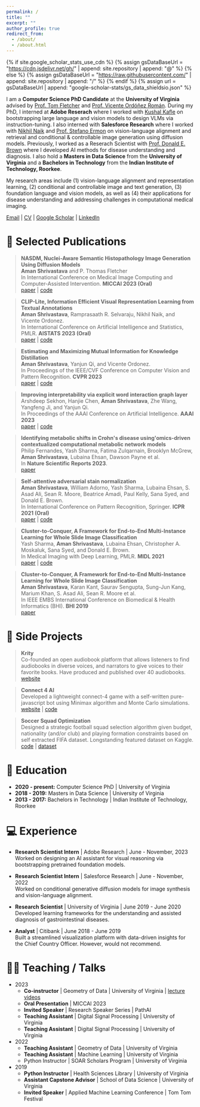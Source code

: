 ```yaml
---
permalink: /
title: ""
excerpt: ""
author_profile: true
redirect_from: 
  - /about/
  - /about.html
---
```


{% if site.google_scholar_stats_use_cdn %}
{% assign gsDataBaseUrl = "https://cdn.jsdelivr.net/gh/" | append: site.repository | append: "@" %}
{% else %}
{% assign gsDataBaseUrl = "https://raw.githubusercontent.com/" | append: site.repository | append: "/" %}
{% endif %}
{% assign url = gsDataBaseUrl | append: "google-scholar-stats/gs_data_shieldsio.json" %}

<span class='anchor' id='about-me'></span>

I am a **Computer Science PhD Candidate** at the **University of Virginia** advised by [Prof. Tom Fletcher](https://engineering.virginia.edu/faculty/tom-fletcher) and [Prof. Vicente Ordóñez Román](http://vicenteordonez.com/). During my PhD, I interned at **Adobe Reserach** where I worked with [Kushal Kafle](https://kushalkafle.com/) on bootstrapping large language and vision models to design VLMs via instruction-tuning. I also interned with **Salesforce Research** where I worked with [Nikhil Naik](https://web.mit.edu/naik/www/) and [Prof. Stefano Ermon](https://cs.stanford.edu/~ermon/) on vision-language alignment and retrieval and conditional & controllable image generation using diffusion models. Previously, I worked as a Reserach Scientist with [Prof. Donald E. Brown](https://engineering.virginia.edu/faculty/donald-e-brown) where I developed AI methods for disease understanding and diagnosis. I also hold a **Masters in Data Science** from the **University of Virginia** and a **Bachelors in Technology** from the **Indian Institute of Technology, Roorkee**. 

My research areas include (1) vision-language alignment and representation learning, (2) conditional and controllable image and text generation, (3) foundation language and vision models, as well as (4) their applications for disease understanding and addressing challenges in computational medical imaging.

[Email](mailto:as3ek@virginia.edu) | [CV](path/to/your-cv.pdf) | [Google Scholar](https://scholar.google.com/citations?user=8JKUMc8AAAAJ&hl=en) | [LinkedIn](https://www.linkedin.com/in/amanshrivastava9/)


# 📝 Selected Publications 

> **NASDM, Nuclei-Aware Semantic Histopathology Image Generation Using Diffusion Models** <br>
> **Aman Shrivastava** and P. Thomas Fletcher <br>
> In International Conference on Medical Image Computing and Computer-Assisted Intervention. **MICCAI 2023 (Oral)** <br>
> [paper](https://arxiv.org/pdf/2303.11477.pdf) | [code](https://github.com/4m4n5/NASDM)


> **CLIP-Lite, Information Efficient Visual Representation Learning from Textual Annotations** <br>
> **Aman Shrivastava**, Ramprasaath R. Selvaraju, Nikhil Naik, and Vicente Ordonez. <br>
> In International Conference on Artificial Intelligence and Statistics, PMLR. **AISTATS 2023 (Oral)** <br>
> [paper](https://arxiv.org/pdf/2112.07133.pdf) | [code](https://github.com/4m4n5/CLIP-Lite)


> **Estimating and Maximizing Mutual Information for Knowledge Distillation** <br>
> **Aman Shrivastava**, Yanjun Qi, and Vicente Ordonez. <br>
> In Proceedings of the IEEE/CVF Conference on Computer Vision and Pattern Recognition. **CVPR 2023** <br>
> [paper](https://arxiv.org/pdf/2110.15946.pdf) | [code](https://github.com/4m4n5/MIMKD)


> **Improving interpretability via explicit word interaction graph layer** <br>
> Arshdeep Sekhon, Hanjie Chen, **Aman Shrivastava**, Zhe Wang, Yangfeng Ji, and Yanjun Qi. <br>
> In Proceedings of the AAAI Conference on Artificial Intelligence. **AAAI 2023** <br>
> [paper](https://arxiv.org/pdf/2302.02016.pdf) | [code](https://github.com/QData/WIGRAPH)


> **Identifying metabolic shifts in Crohn's disease using'omics-driven contextualized computational metabolic network models** <br>
> Philip Fernandes, Yash Sharma, Fatima Zulqarnain, Brooklyn McGrew, **Aman Shrivastava**, Lubaina Ehsan, Dawson Payne et al. <br>
> In **Nature Scientific Reports 2023**. <br>
> [paper](https://www.nature.com/articles/s41598-022-26816-5.pdf)


> **Self-attentive adversarial stain normalization** <br>
> **Aman Shrivastava**, William Adorno, Yash Sharma, Lubaina Ehsan, S. Asad Ali, Sean R. Moore, Beatrice Amadi, Paul Kelly, Sana Syed, and Donald E. Brown. <br>
> In International Conference on Pattern Recognition, Springer. **ICPR 2021 (Oral)** <br>
> [paper](https://arxiv.org/pdf/1909.01963.pdf) | [code](https://github.com/4m4n5/saasn-stain-normalization)


> **Cluster-to-Conquer, A Framework for End-to-End Multi-Instance Learning for Whole Slide Image Classification** <br>
> Yash Sharma, **Aman Shrivastava**, Lubaina Ehsan, Christopher A. Moskaluk, Sana Syed, and Donald E. Brown. <br>
> In Medical Imaging with Deep Learning, PMLR. **MIDL 2021** <br>
> [paper](https://arxiv.org/pdf/2103.10626.pdf) | [code](https://github.com/YashSharma/C2C)


> **Cluster-to-Conquer, A Framework for End-to-End Multi-Instance Learning for Whole Slide Image Classification** <br>
> **Aman Shrivastava**, Karan Kant, Saurav Sengupta, Sung-Jun Kang, Marium Khan, S. Asad Ali, Sean R. Moore et al. <br>
> In IEEE EMBS International Conference on Biomedical & Health Informatics (BHI). **BHI 2019** <br>
> [paper](https://arxiv.org/pdf/1908.03272.pdf) 


# 📂 Side Projects
> **Krity** <br>
> Co-founded an open audiobook platform that allows listeners to find audiobooks in diverse voices, and narrators to give voices to their favorite books. Have produced and published over 40 audiobooks. <br>
> [website](https://krity.app/)


> **Connect 4 AI** <br>
> Developed a lightweight connect-4 game with a self-written pure-javascript bot using Minimax algorithm and Monte Carlo simulations. <br>
> [website](https://sahlamba.github.io/connect4/) | [code](https://github.com/sahlamba/connect4)


> **Soccer Squad Optimization** <br>
> Designed a strategic football squad selection algorithm given budget, nationality (and/or club) and playing formation constraints based on self extracted FIFA dataset. Longstanding featured dataset on Kaggle.<br>
> [code](https://github.com/4m4n5/fifa18-stats-analysis) | [dataset](https://www.kaggle.com/datasets/thec03u5/fifa-18-demo-player-dataset)


# 📖 Education
- **2020 - present:** Computer Science PhD | University of Virginia 
- **2018 - 2019:** Masters in Data Science | University of Virginia
- **2013 - 2017:** Bachelors in Technology | Indian Institute of Technology, Roorkee 

# 💻 Experience
- **Research Scientist Intern** | Adobe Research | June - November, 2023 <br>
  Worked on designing an AI assistant for visual reasoning via bootstrapping pretrained foundation models.

- **Research Scientist Intern** | Salesforce Research | June - November, 2022 <br>
  Worked on conditional generative diffusion models for image synthesis and vision-language alignment.

- **Research Scientist** | University of Virginia | June 2019 - June 2020 <br>
  Developed learning frameworks for the understanding and assisted diagnosis of gastrointestinal diseases.

- **Analyst** | Citibank | June 2018 - June 2019 <br>
  Built a streamlined visualization platform with data-driven insights for the Chief Country Officer. However, would not recommend.

# 👨‍🏫 Teaching / Talks
- 2023
  - **Co-instructor** | Geometry of Data | University of Virginia | [lecture videos](https://www.youtube.com/watch?v=tzu-Gl3N614&list=PL9f1MuX_YDqdNg2gsAMGWDTEr5IuEAJb-)
  - **Oral Presentation** | MICCAI 2023
  - **Invited Speaker** | Research Speaker Series | PathAI
  - **Teaching Assistant** | Digital Signal Processing | University of Virginia
  - **Teaching Assistant** | Digital Signal Processing | University of Virginia
- 2022
  - **Teaching Assistant** | Geometry of Data | University of Virginia
  - **Teaching Assistant** | Machine Learning | University of Virginia
  - Python Instructor | SOAR Scholars Program | University of Virginia
- 2019
  - **Python Instructor** | Health Sciences Library | University of Virginia
  - **Assistant Capstone Advisor** | School of Data Science | University of Virginia
  - **Invited Speaker** | Applied Machine Learning Conference | Tom Tom Festival 
